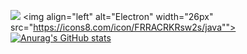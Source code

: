 ![](https://komarev.com/ghpvc/?username=arifmamon&color=green)
<img align="left" alt="Electron" width="26px" src="https://icons8.com/icon/FRRACRKRsw2s/java"">
[![Anurag's GitHub stats](https://github-readme-stats.vercel.app/api?username=arifmamon&show_icons=true&theme=radical)](https://github.com/anuraghazra/github-readme-stats)

